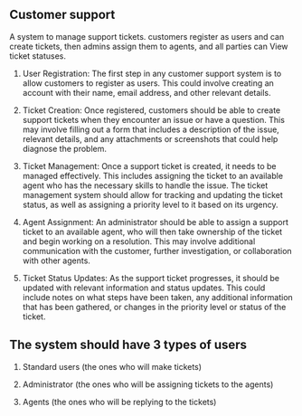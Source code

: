 ## Customer support

A system to manage support tickets. customers register as users and can create tickets, then admins assign them to agents, and all parties can View ticket statuses.

1. User Registration: The first step in any customer support system is to allow customers to register as users. This could involve creating an account with their name, email address, and other relevant details.

2. Ticket Creation: Once registered, customers should be able to create support tickets when they encounter an issue or have a question. This may involve filling out a form that includes a description of the issue, relevant details, and any attachments or screenshots that could help diagnose the problem.

3. Ticket Management: Once a support ticket is created, it needs to be managed effectively. This includes assigning the ticket to an available agent who has the necessary skills to handle the issue. The ticket management system should allow for tracking and updating the ticket status, as well as assigning a priority level to it based on its urgency.

4. Agent Assignment: An administrator should be able to assign a support ticket to an available agent, who will then take ownership of the ticket and begin working on a resolution. This may involve additional communication with the customer, further investigation, or collaboration with other agents.

5. Ticket Status Updates: As the support ticket progresses, it should be updated with relevant information and status updates. This could include notes on what steps have been taken, any additional information that has been gathered, or changes in the priority level or status of the ticket.

## The system should have 3 types of users

1. Standard users (the ones who will make tickets)

2. Administrator (the ones who will be assigning tickets to the agents)

3. Agents (the ones who will be replying to the tickets)
